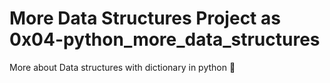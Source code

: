 # More Data Structures Project as 0x04-python_more_data_structures

More about Data structures with dictionary in python 🚀
